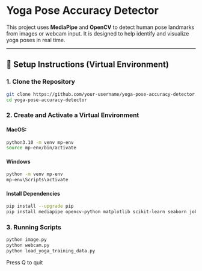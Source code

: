 # Yoga Pose Accuracy Detector

This project uses **MediaPipe** and **OpenCV** to detect human pose landmarks from images or webcam input. It is designed to help identify and visualize yoga poses in real time.

---

## 🔧 Setup Instructions (Virtual Environment)

### 1. Clone the Repository

```bash
git clone https://github.com/your-username/yoga-pose-accuracy-detector.git
cd yoga-pose-accuracy-detector
```


### 2. Create and Activate a Virtual Environment
#### MacOS: 
```bash
python3.10 -m venv mp-env
source mp-env/bin/activate
```

#### Windows
```bash
python -m venv mp-env
mp-env\Scripts\activate
```

#### Install Dependencies 
```bash
pip install --upgrade pip
pip install mediapipe opencv-python matplotlib scikit-learn seaborn joblib Pillow
```

### 3. Running Scripts 
```bash
python image.py
python webcam.py
python load_yoga_training_data.py
```
Press Q to quit